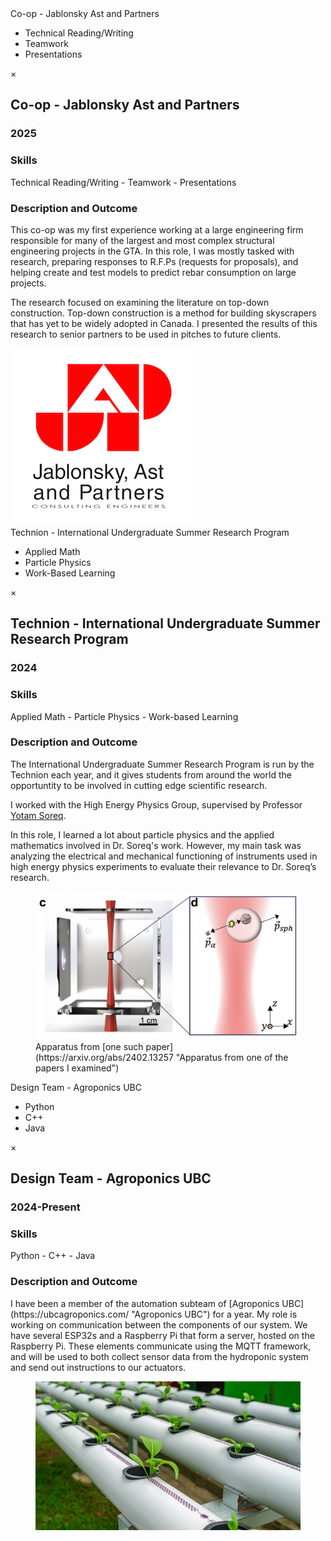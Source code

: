 <!-- Trigger -->
<div class="fake-textbox" data-modal-target="myModal5">Co-op - Jablonsky Ast and Partners
    <div class="skills">
        <ul>
          <li>Technical Reading/Writing</li>
          <li>Teamwork</li>
          <li>Presentations</li>
        </ul>
      </div>
  </div>

<!-- Modal -->
<div id="myModal5" class="custom-modal">
  <div class="custom-modal-content">
    <span class="modal-close">&times;</span>
    <h2>Co-op - Jablonsky Ast and Partners</h2>
    <h3>2025</h3>
    <h3>Skills</h3>
    <p>Technical Reading/Writing - Teamwork - Presentations</p>
    <h3>Description and Outcome</h3>
    <p> This co-op was my first experience working at a large engineering firm responsible for many of the largest and most complex structural engineering projects in the GTA. In this role, I was mostly tasked with research, preparing responses to R.F.Ps (requests for proposals), and helping create and test models to predict rebar consumption on large projects.  
    <p> 
    The research focused on examining the literature on top-down construction. Top-down construction is a method for building skyscrapers that has yet to be widely adopted in Canada. I presented the results of this research to senior partners to be used in pitches to future clients. 
      </p>
    <img src="/static/assets/img/Jablonsky-Ast-Logo.png" alt="JAP">
  </div>
</div>

<!-- Trigger -->
<div class="fake-textbox" data-modal-target="myModal6">Technion - International Undergraduate Summer Research Program
<div class="skills">
    <ul>
      <li>Applied Math</li>
      <li>Particle Physics</li>
      <li>Work-Based Learning</li>
    </ul>
  </div>
</div>

<!-- Modal -->
<div id="myModal6" class="custom-modal">
  <div class="custom-modal-content">
    <span class="modal-close">&times;</span>
    <h2>Technion - International Undergraduate Summer Research Program</h2>
    <h3>2024</h3>
    <h3>Skills</h3>
    <p>Applied Math - Particle Physics - Work-based Learning</p>
    <h3>Description and Outcome</h3>
    <p> The International Undergraduate Summer Research Program is run by the Technion each year, and it gives students from around the world the opportuntity to be involved in cutting edge scientific research. 
    <p> 
    I worked with the High Energy Physics Group, supervised by Professor  <a href="https://phsites.technion.ac.il/hep/members/yotam-soreq/" target="_blank" title="Yotam Soreq">Yotam Soreq</a>.
    <p>
    In this role, I learned a lot about particle physics and the applied mathematics involved in Dr. Soreq's work. However, my main task was analyzing the electrical and mechanical functioning of instruments used in high energy physics experiments to evaluate their relevance to Dr. Soreq’s research. 
      </p>
      <figure>
    <img src="/static/assets/img/technion.png" alt="Apparatus from [one such paper](https://arxiv.org/abs/2402.13257 "Apparatus from one of the papers I examined")">
        <figcaption> Apparatus from [one such paper](https://arxiv.org/abs/2402.13257 "Apparatus from one of the papers I examined")
        </figure>
  </div>
</div>

<!-- Trigger -->
<div class="fake-textbox" data-modal-target="myModal7">Design Team - Agroponics UBC
<div class="skills">
    <ul>
      <li>Python</li>
      <li>C++</li>
      <li>Java</li>
    </ul>
  </div>
  </div>

<!-- Modal -->
<div id="myModal7" class="custom-modal">
  <div class="custom-modal-content">
    <span class="modal-close">&times;</span>
    <h2>Design Team - Agroponics UBC</h2>
    <h3>2024-Present</h3>
    <h3>Skills</h3>
    <p>Python - C++ - Java</p>
    <h3>Description and Outcome</h3>
    <p> I have been a member of the automation subteam of [Agroponics UBC](https://ubcagroponics.com/ "Agroponics UBC") for a year. 
My role is working on communication between the components of our system. We have several ESP32s and a Raspberry Pi that form a server, hosted on the Raspberry Pi. These elements communicate using the MQTT framework, and will be used to both collect sensor data from the hydroponic system and send out instructions to our actuators. 
      </p>
    <figure>
    <img src="/static/assets/img/nft.png" alt="Hydroponics NFT">
    </figure>
  </div>
</div>

